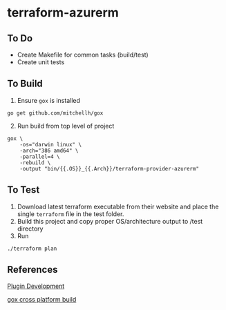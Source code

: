# terraform-azurerm
## To Do
 - Create Makefile for common tasks (build/test)
 - Create unit tests

## To Build
1. Ensure `gox` is installed
```
go get github.com/mitchellh/gox
```
2. Run build from top level of project
```
gox \
    -os="darwin linux" \
    -arch="386 amd64" \
    -parallel=4 \
    -rebuild \
    -output "bin/{{.OS}}_{{.Arch}}/terraform-provider-azurerm"
```

## To Test
1. Download latest terraform executable from their website and place the single `terraform` file in the test folder.
2. Build this project and copy proper OS/architecture output to /test directory
3. Run 
```
./terraform plan
```

## References
[Plugin Development](https://www.hashicorp.com/blog/terraform-custom-providers.html)

[gox cross platform build](https://github.com/hashicorp/terraform/blob/master/scripts/build.sh#L49)